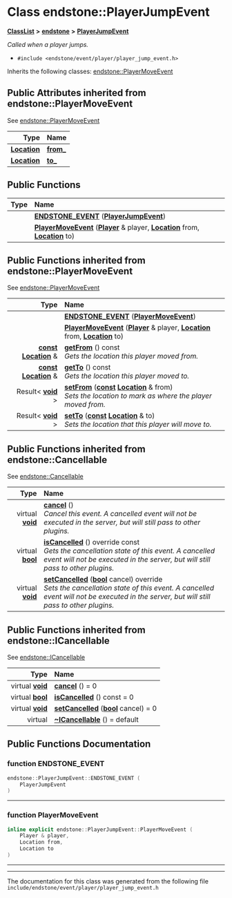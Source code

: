 

# Class endstone::PlayerJumpEvent



[**ClassList**](annotated.md) **>** [**endstone**](namespaceendstone.md) **>** [**PlayerJumpEvent**](classendstone_1_1PlayerJumpEvent.md)



_Called when a player jumps._ 

* `#include <endstone/event/player/player_jump_event.h>`



Inherits the following classes: [endstone::PlayerMoveEvent](classendstone_1_1PlayerMoveEvent.md)
































## Public Attributes inherited from endstone::PlayerMoveEvent

See [endstone::PlayerMoveEvent](classendstone_1_1PlayerMoveEvent.md)

| Type | Name |
| ---: | :--- |
|  [**Location**](classendstone_1_1Location.md) | [**from\_**](classendstone_1_1PlayerMoveEvent.md#variable-from_)  <br> |
|  [**Location**](classendstone_1_1Location.md) | [**to\_**](classendstone_1_1PlayerMoveEvent.md#variable-to_)  <br> |






























































## Public Functions

| Type | Name |
| ---: | :--- |
|   | [**ENDSTONE\_EVENT**](#function-endstone_event) ([**PlayerJumpEvent**](classendstone_1_1PlayerJumpEvent.md)) <br> |
|   | [**PlayerMoveEvent**](#function-playermoveevent) ([**Player**](classendstone_1_1Player.md) & player, [**Location**](classendstone_1_1Location.md) from, [**Location**](classendstone_1_1Location.md) to) <br> |


## Public Functions inherited from endstone::PlayerMoveEvent

See [endstone::PlayerMoveEvent](classendstone_1_1PlayerMoveEvent.md)

| Type | Name |
| ---: | :--- |
|   | [**ENDSTONE\_EVENT**](classendstone_1_1PlayerMoveEvent.md#function-endstone_event) ([**PlayerMoveEvent**](classendstone_1_1PlayerMoveEvent.md)) <br> |
|   | [**PlayerMoveEvent**](classendstone_1_1PlayerMoveEvent.md#function-playermoveevent) ([**Player**](classendstone_1_1Player.md) & player, [**Location**](classendstone_1_1Location.md) from, [**Location**](classendstone_1_1Location.md) to) <br> |
|  [**const**](classendstone_1_1Vector.md) [**Location**](classendstone_1_1Location.md) & | [**getFrom**](classendstone_1_1PlayerMoveEvent.md#function-getfrom) () const<br>_Gets the location this player moved from._  |
|  [**const**](classendstone_1_1Vector.md) [**Location**](classendstone_1_1Location.md) & | [**getTo**](classendstone_1_1PlayerMoveEvent.md#function-getto) () const<br>_Gets the location this player moved to._  |
|  Result&lt; [**void**](classendstone_1_1Vector.md) &gt; | [**setFrom**](classendstone_1_1PlayerMoveEvent.md#function-setfrom) ([**const**](classendstone_1_1Vector.md) [**Location**](classendstone_1_1Location.md) & from) <br>_Sets the location to mark as where the player moved from._  |
|  Result&lt; [**void**](classendstone_1_1Vector.md) &gt; | [**setTo**](classendstone_1_1PlayerMoveEvent.md#function-setto) ([**const**](classendstone_1_1Vector.md) [**Location**](classendstone_1_1Location.md) & to) <br>_Sets the location that this player will move to._  |


## Public Functions inherited from endstone::Cancellable

See [endstone::Cancellable](classendstone_1_1Cancellable.md)

| Type | Name |
| ---: | :--- |
| virtual [**void**](classendstone_1_1Vector.md) | [**cancel**](classendstone_1_1Cancellable.md#function-cancel) () <br>_Cancel this event. A cancelled event will not be executed in the server, but will still pass to other plugins._  |
| virtual [**bool**](classendstone_1_1Vector.md) | [**isCancelled**](classendstone_1_1Cancellable.md#function-iscancelled) () override const<br>_Gets the cancellation state of this event. A cancelled event will not be executed in the server, but will still pass to other plugins._  |
| virtual [**void**](classendstone_1_1Vector.md) | [**setCancelled**](classendstone_1_1Cancellable.md#function-setcancelled) ([**bool**](classendstone_1_1Vector.md) cancel) override<br>_Sets the cancellation state of this event. A cancelled event will not be executed in the server, but will still pass to other plugins._  |


## Public Functions inherited from endstone::ICancellable

See [endstone::ICancellable](classendstone_1_1ICancellable.md)

| Type | Name |
| ---: | :--- |
| virtual [**void**](classendstone_1_1Vector.md) | [**cancel**](classendstone_1_1ICancellable.md#function-cancel) () = 0<br> |
| virtual [**bool**](classendstone_1_1Vector.md) | [**isCancelled**](classendstone_1_1ICancellable.md#function-iscancelled) () const = 0<br> |
| virtual [**void**](classendstone_1_1Vector.md) | [**setCancelled**](classendstone_1_1ICancellable.md#function-setcancelled) ([**bool**](classendstone_1_1Vector.md) cancel) = 0<br> |
| virtual  | [**~ICancellable**](classendstone_1_1ICancellable.md#function-icancellable) () = default<br> |










































































































## Public Functions Documentation




### function ENDSTONE\_EVENT 

```C++
endstone::PlayerJumpEvent::ENDSTONE_EVENT (
    PlayerJumpEvent
) 
```




<hr>



### function PlayerMoveEvent 

```C++
inline explicit endstone::PlayerJumpEvent::PlayerMoveEvent (
    Player & player,
    Location from,
    Location to
) 
```




<hr>

------------------------------
The documentation for this class was generated from the following file `include/endstone/event/player/player_jump_event.h`

